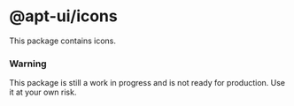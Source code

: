 # @apt-ui/icons

This package contains icons.

### Warning

This package is still a work in progress and is not ready for production. Use it at your own risk.